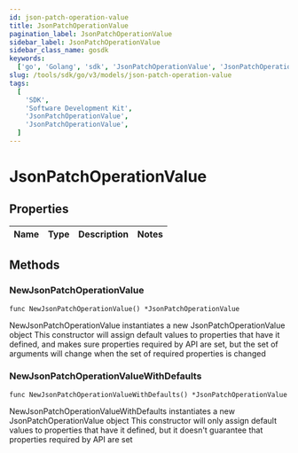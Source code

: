 ```yaml
---
id: json-patch-operation-value
title: JsonPatchOperationValue
pagination_label: JsonPatchOperationValue
sidebar_label: JsonPatchOperationValue
sidebar_class_name: gosdk
keywords:
  ['go', 'Golang', 'sdk', 'JsonPatchOperationValue', 'JsonPatchOperationValue']
slug: /tools/sdk/go/v3/models/json-patch-operation-value
tags:
  [
    'SDK',
    'Software Development Kit',
    'JsonPatchOperationValue',
    'JsonPatchOperationValue',
  ]
---
```


# JsonPatchOperationValue

## Properties

| Name | Type | Description | Notes |
| ---- | ---- | ----------- | ----- |

## Methods

### NewJsonPatchOperationValue

`func NewJsonPatchOperationValue() *JsonPatchOperationValue`

NewJsonPatchOperationValue instantiates a new JsonPatchOperationValue object This constructor will assign default values to properties that have it defined, and makes sure properties required by API are set, but the set of arguments will change when the set of required properties is changed

### NewJsonPatchOperationValueWithDefaults

`func NewJsonPatchOperationValueWithDefaults() *JsonPatchOperationValue`

NewJsonPatchOperationValueWithDefaults instantiates a new JsonPatchOperationValue object This constructor will only assign default values to properties that have it defined, but it doesn't guarantee that properties required by API are set
